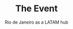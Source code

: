 ---
#######################
## To keep any param unused, just leave its value as empty. Nothing after the : for the param
#######################
########################
# Required params for each section
name: event # id of the section used for id'ing the section in classes
is_active: "yes"
title: "The Event"
subtitle: "Rio de Janeiro as a LATAM hub"
text: "<span class='fw-bold'>Inbound: </span>ETH Rio aims to become a  convergence of creators, builders and thinkers  in the most beautiful city in the world. We believe  that Brazil and especially Rio de Janeiro can  become a connecting hub between all South  American blockchain communities.<br/><br/><span class='fw-bold'>Outbound: </span>We will be the gateway for  ethereum and blockchain projects to Rio,  Brazil and LATAM - the starting point for  projects to understand this new & unique  landscape; speak to their users; and grow  their communities"
bg_color: # please use hex values
bg_image: "/assets/images/back_sec_three.png" # please save images in assets folder. Prepend with a / eg. /assets/images..
#################################
# Container and grid classes
css_classes_container: "container pt-5 pb-5"
css_classes_row: "row mt-5 mb-5"
# Classes for grid columns
css_classes_col_one: "col-sm-12 col-md-6"
#################################
# CSS classes for the params above
css_classes_title: "display-1 fw-bold text-primary"
css_classes_subtitle: "mt-2 fw-normal text-dark"
css_classes_text: "lead mt-5 text-dark"
---